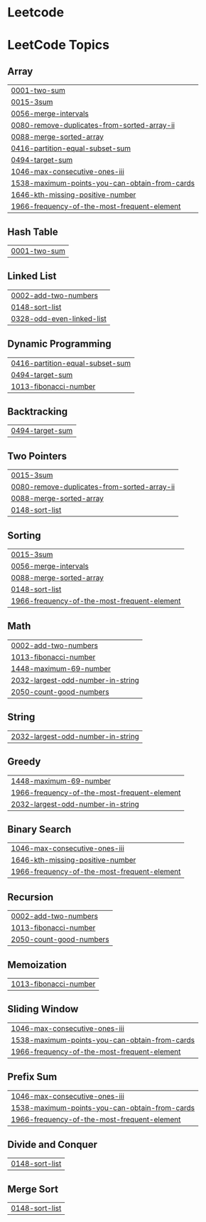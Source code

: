 # Leetcode
<!---LeetCode Topics Start-->
# LeetCode Topics
## Array
|  |
| ------- |
| [0001-two-sum](https://github.com/DeepakKag12/Leetcode/tree/master/0001-two-sum) |
| [0015-3sum](https://github.com/DeepakKag12/Leetcode/tree/master/0015-3sum) |
| [0056-merge-intervals](https://github.com/DeepakKag12/Leetcode/tree/master/0056-merge-intervals) |
| [0080-remove-duplicates-from-sorted-array-ii](https://github.com/DeepakKag12/Leetcode/tree/master/0080-remove-duplicates-from-sorted-array-ii) |
| [0088-merge-sorted-array](https://github.com/DeepakKag12/Leetcode/tree/master/0088-merge-sorted-array) |
| [0416-partition-equal-subset-sum](https://github.com/DeepakKag12/Leetcode/tree/master/0416-partition-equal-subset-sum) |
| [0494-target-sum](https://github.com/DeepakKag12/Leetcode/tree/master/0494-target-sum) |
| [1046-max-consecutive-ones-iii](https://github.com/DeepakKag12/Leetcode/tree/master/1046-max-consecutive-ones-iii) |
| [1538-maximum-points-you-can-obtain-from-cards](https://github.com/DeepakKag12/Leetcode/tree/master/1538-maximum-points-you-can-obtain-from-cards) |
| [1646-kth-missing-positive-number](https://github.com/DeepakKag12/Leetcode/tree/master/1646-kth-missing-positive-number) |
| [1966-frequency-of-the-most-frequent-element](https://github.com/DeepakKag12/Leetcode/tree/master/1966-frequency-of-the-most-frequent-element) |
## Hash Table
|  |
| ------- |
| [0001-two-sum](https://github.com/DeepakKag12/Leetcode/tree/master/0001-two-sum) |
## Linked List
|  |
| ------- |
| [0002-add-two-numbers](https://github.com/DeepakKag12/Leetcode/tree/master/0002-add-two-numbers) |
| [0148-sort-list](https://github.com/DeepakKag12/Leetcode/tree/master/0148-sort-list) |
| [0328-odd-even-linked-list](https://github.com/DeepakKag12/Leetcode/tree/master/0328-odd-even-linked-list) |
## Dynamic Programming
|  |
| ------- |
| [0416-partition-equal-subset-sum](https://github.com/DeepakKag12/Leetcode/tree/master/0416-partition-equal-subset-sum) |
| [0494-target-sum](https://github.com/DeepakKag12/Leetcode/tree/master/0494-target-sum) |
| [1013-fibonacci-number](https://github.com/DeepakKag12/Leetcode/tree/master/1013-fibonacci-number) |
## Backtracking
|  |
| ------- |
| [0494-target-sum](https://github.com/DeepakKag12/Leetcode/tree/master/0494-target-sum) |
## Two Pointers
|  |
| ------- |
| [0015-3sum](https://github.com/DeepakKag12/Leetcode/tree/master/0015-3sum) |
| [0080-remove-duplicates-from-sorted-array-ii](https://github.com/DeepakKag12/Leetcode/tree/master/0080-remove-duplicates-from-sorted-array-ii) |
| [0088-merge-sorted-array](https://github.com/DeepakKag12/Leetcode/tree/master/0088-merge-sorted-array) |
| [0148-sort-list](https://github.com/DeepakKag12/Leetcode/tree/master/0148-sort-list) |
## Sorting
|  |
| ------- |
| [0015-3sum](https://github.com/DeepakKag12/Leetcode/tree/master/0015-3sum) |
| [0056-merge-intervals](https://github.com/DeepakKag12/Leetcode/tree/master/0056-merge-intervals) |
| [0088-merge-sorted-array](https://github.com/DeepakKag12/Leetcode/tree/master/0088-merge-sorted-array) |
| [0148-sort-list](https://github.com/DeepakKag12/Leetcode/tree/master/0148-sort-list) |
| [1966-frequency-of-the-most-frequent-element](https://github.com/DeepakKag12/Leetcode/tree/master/1966-frequency-of-the-most-frequent-element) |
## Math
|  |
| ------- |
| [0002-add-two-numbers](https://github.com/DeepakKag12/Leetcode/tree/master/0002-add-two-numbers) |
| [1013-fibonacci-number](https://github.com/DeepakKag12/Leetcode/tree/master/1013-fibonacci-number) |
| [1448-maximum-69-number](https://github.com/DeepakKag12/Leetcode/tree/master/1448-maximum-69-number) |
| [2032-largest-odd-number-in-string](https://github.com/DeepakKag12/Leetcode/tree/master/2032-largest-odd-number-in-string) |
| [2050-count-good-numbers](https://github.com/DeepakKag12/Leetcode/tree/master/2050-count-good-numbers) |
## String
|  |
| ------- |
| [2032-largest-odd-number-in-string](https://github.com/DeepakKag12/Leetcode/tree/master/2032-largest-odd-number-in-string) |
## Greedy
|  |
| ------- |
| [1448-maximum-69-number](https://github.com/DeepakKag12/Leetcode/tree/master/1448-maximum-69-number) |
| [1966-frequency-of-the-most-frequent-element](https://github.com/DeepakKag12/Leetcode/tree/master/1966-frequency-of-the-most-frequent-element) |
| [2032-largest-odd-number-in-string](https://github.com/DeepakKag12/Leetcode/tree/master/2032-largest-odd-number-in-string) |
## Binary Search
|  |
| ------- |
| [1046-max-consecutive-ones-iii](https://github.com/DeepakKag12/Leetcode/tree/master/1046-max-consecutive-ones-iii) |
| [1646-kth-missing-positive-number](https://github.com/DeepakKag12/Leetcode/tree/master/1646-kth-missing-positive-number) |
| [1966-frequency-of-the-most-frequent-element](https://github.com/DeepakKag12/Leetcode/tree/master/1966-frequency-of-the-most-frequent-element) |
## Recursion
|  |
| ------- |
| [0002-add-two-numbers](https://github.com/DeepakKag12/Leetcode/tree/master/0002-add-two-numbers) |
| [1013-fibonacci-number](https://github.com/DeepakKag12/Leetcode/tree/master/1013-fibonacci-number) |
| [2050-count-good-numbers](https://github.com/DeepakKag12/Leetcode/tree/master/2050-count-good-numbers) |
## Memoization
|  |
| ------- |
| [1013-fibonacci-number](https://github.com/DeepakKag12/Leetcode/tree/master/1013-fibonacci-number) |
## Sliding Window
|  |
| ------- |
| [1046-max-consecutive-ones-iii](https://github.com/DeepakKag12/Leetcode/tree/master/1046-max-consecutive-ones-iii) |
| [1538-maximum-points-you-can-obtain-from-cards](https://github.com/DeepakKag12/Leetcode/tree/master/1538-maximum-points-you-can-obtain-from-cards) |
| [1966-frequency-of-the-most-frequent-element](https://github.com/DeepakKag12/Leetcode/tree/master/1966-frequency-of-the-most-frequent-element) |
## Prefix Sum
|  |
| ------- |
| [1046-max-consecutive-ones-iii](https://github.com/DeepakKag12/Leetcode/tree/master/1046-max-consecutive-ones-iii) |
| [1538-maximum-points-you-can-obtain-from-cards](https://github.com/DeepakKag12/Leetcode/tree/master/1538-maximum-points-you-can-obtain-from-cards) |
| [1966-frequency-of-the-most-frequent-element](https://github.com/DeepakKag12/Leetcode/tree/master/1966-frequency-of-the-most-frequent-element) |
## Divide and Conquer
|  |
| ------- |
| [0148-sort-list](https://github.com/DeepakKag12/Leetcode/tree/master/0148-sort-list) |
## Merge Sort
|  |
| ------- |
| [0148-sort-list](https://github.com/DeepakKag12/Leetcode/tree/master/0148-sort-list) |
<!---LeetCode Topics End-->